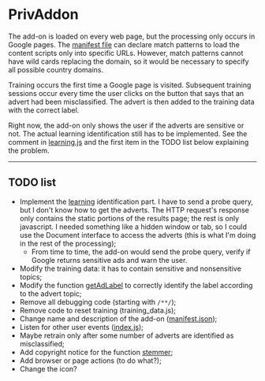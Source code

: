 # PrivAddon

The add-on is loaded on every web page, but the processing only occurs in Google pages. The [manifest file](./manifest.json.html) can declare match patterns to load the content scripts only into specific URLs. However, match patterns cannot have wild cards replacing the domain, so it would be necessary to specify all possible country domains.

Training occurs the first time a Google page is visited. Subsequent training sessions occur every time the user clicks on the button that says that an advert had been misclassified. The advert is then added to the training data with the correct label.

Right now, the add-on only shows the user if the adverts are sensitive or not. The actual learning identification still has to be implemented. See the comment in [learning.js](./learning.js.html#line20) and the first item in the TODO list below explaining the problem.


---


## TODO list

* Implement the [learning](./learning.js.html) identification part. I have to send a probe query, but I don't know how to get the adverts. The HTTP request's response only contains the static portions of the results page; the rest is only javascript. I needed something like a hidden window or tab, so I could use the Document interface to access the adverts (this is what I'm doing in the rest of the processing);
	* From time to time, the add-on would send the probe query, verify if Google returns sensitive ads and warn the user.
* Modify the training data: it has to contain sensitive and nonsensitive topics;
* Modify the function [getAdLabel](./global.html#getAdLabel) to correctly identify the label according to the advert topic;
* Remove all debugging code (starting with `/**/`);
* Remove code to reset training (training_data.js);
* Change name and description of the add-on \([manifest.json](./manifest.json.html)\);
* Listen for other user events \([index.js](./index.js.html)\);
* Maybe retrain only after some number of adverts are identified as misclassified;
* Add copyright notice for the function [stemmer](./ad_processing.js.html#line225);
* Add browser or page actions (to do what?);
* Change the icon?